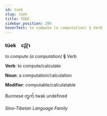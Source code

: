 ```yaml
---
id: tüek
slug: tüek
title: TÜEK
sidebar_position: 299
hoverText: to compute (a computation) § Verb
---
```


### tüek&emsp;<span kind="abugida">cʄɽ̑ɿ</span>

*to compute (a computation)* **§** Verb

**Verb**: to compute/calculate

**Noun**: a computation/calculation

**Modifier**: computable/calculatable

Burmese တွက် twak undefined

*Sino-Tibetan Language Family*